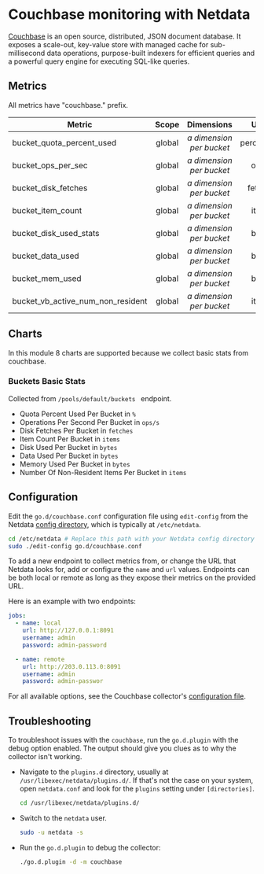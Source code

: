 <!--
title: "Couchbase monitoring with Netdata"
description: "Monitor the health and performance of Couchbase databases with zero configuration, per-second metric granularity, and interactive visualizations."
custom_edit_url: "https://github.com/netdata/go.d.plugin/edit/master/modules/couchbase/README.md"
sidebar_label: "Couchbase"
learn_status: "Published"
learn_topic_type: "References"
learn_rel_path: "References/Collectors references/Databases"
-->

# Couchbase monitoring with Netdata

[Couchbase](https://www.couchbase.com/) is an open source, distributed, JSON document database. It exposes a scale-out,
key-value store with managed cache for sub-millisecond data operations, purpose-built indexers for efficient queries and
a powerful query engine for executing SQL-like queries.

## Metrics

All metrics have "couchbase." prefix.

| Metric                            | Scope  |          Dimensions           |   Units    |
|-----------------------------------|:------:|:-----------------------------:|:----------:|
| bucket_quota_percent_used         | global | <i>a dimension per bucket</i> | percentage |
| bucket_ops_per_sec                | global | <i>a dimension per bucket</i> |   ops/s    |
| bucket_disk_fetches               | global | <i>a dimension per bucket</i> |  fetches   |
| bucket_item_count                 | global | <i>a dimension per bucket</i> |   items    |
| bucket_disk_used_stats            | global | <i>a dimension per bucket</i> |   bytes    |
| bucket_data_used                  | global | <i>a dimension per bucket</i> |   bytes    |
| bucket_mem_used                   | global | <i>a dimension per bucket</i> |   bytes    |
| bucket_vb_active_num_non_resident | global | <i>a dimension per bucket</i> |   items    |

## Charts

In this module 8 charts are supported because we collect basic stats from couchbase.

### Buckets Basic Stats

Collected from `/pools/default/buckets ` endpoint.

- Quota Percent Used Per Bucket in `%`
- Operations Per Second Per Bucket in `ops/s`
- Disk Fetches Per Bucket in `fetches`
- Item Count Per Bucket in `items`
- Disk Used Per Bucket in `bytes`
- Data Used Per Bucket in `bytes`
- Memory Used Per Bucket in `bytes`
- Number Of Non-Resident Items Per Bucket in `items`

## Configuration

Edit the `go.d/couchbase.conf` configuration file using `edit-config` from the
Netdata [config directory](https://learn.netdata.cloud/docs/configure/nodes), which is typically at `/etc/netdata`.

```bash
cd /etc/netdata # Replace this path with your Netdata config directory
sudo ./edit-config go.d/couchbase.conf
```

To add a new endpoint to collect metrics from, or change the URL that Netdata looks for, add or configure the `name` and
`url` values. Endpoints can be both local or remote as long as they expose their metrics on the provided URL.

Here is an example with two endpoints:

```yaml
jobs:
  - name: local
    url: http://127.0.0.1:8091
    username: admin
    password: admin-password

  - name: remote
    url: http://203.0.113.0:8091
    username: admin
    password: admin-passwor
```

For all available options, see the Couchbase
collector's [configuration file](https://github.com/netdata/go.d.plugin/blob/master/config/go.d/couchbase.conf).

## Troubleshooting

To troubleshoot issues with the `couchbase`, run the `go.d.plugin` with the debug option enabled. The output should give
you clues as to why the collector isn't working.

- Navigate to the `plugins.d` directory, usually at `/usr/libexec/netdata/plugins.d/`. If that's not the case on
  your system, open `netdata.conf` and look for the `plugins` setting under `[directories]`.

  ```bash
  cd /usr/libexec/netdata/plugins.d/
  ```

- Switch to the `netdata` user.

  ```bash
  sudo -u netdata -s
  ```

- Run the `go.d.plugin` to debug the collector:

  ```bash
  ./go.d.plugin -d -m couchbase
  ```

